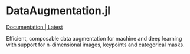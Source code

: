 # DataAugmentation.jl

[Documentation | Latest](https://fluxml.github.io/DataAugmentation.jl/dev/documents/README.md)

Efficient, composable data augmentation for machine and deep learning with support for n-dimensional images, keypoints and categorical masks.

